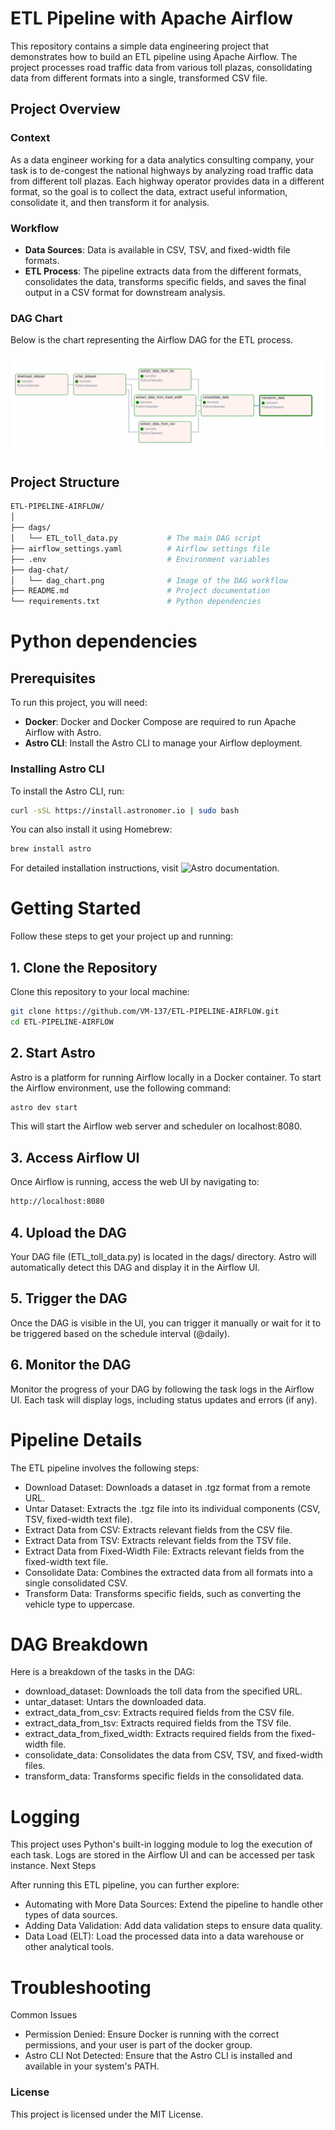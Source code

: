 # ETL Pipeline with Apache Airflow

This repository contains a simple data engineering project that demonstrates how to build an ETL pipeline using Apache Airflow. The project processes road traffic data from various toll plazas, consolidating data from different formats into a single, transformed CSV file.

## Project Overview

### Context

As a data engineer working for a data analytics consulting company, your task is to de-congest the national highways by analyzing road traffic data from different toll plazas. Each highway operator provides data in a different format, so the goal is to collect the data, extract useful information, consolidate it, and then transform it for analysis.

### Workflow

- **Data Sources**: Data is available in CSV, TSV, and fixed-width file formats.
- **ETL Process**: The pipeline extracts data from the different formats, consolidates the data, transforms specific fields, and saves the final output in a CSV format for downstream analysis.

### DAG Chart

Below is the chart representing the Airflow DAG for the ETL process.

![DAG Chart](./dag-chart/dag.png)

## Project Structure

```bash
ETL-PIPELINE-AIRFLOW/
│
├── dags/
│   └── ETL_toll_data.py           # The main DAG script
├── airflow_settings.yaml          # Airflow settings file 
├── .env                           # Environment variables 
├── dag-chat/
│   └── dag_chart.png              # Image of the DAG workflow
├── README.md                      # Project documentation
└── requirements.txt               # Python dependencies
```

# Python dependencies

## Prerequisites

To run this project, you will need:

- **Docker**: Docker and Docker Compose are required to run Apache Airflow with Astro.
- **Astro CLI**: Install the Astro CLI to manage your Airflow deployment.

### Installing Astro CLI

To install the Astro CLI, run:

```bash
curl -sSL https://install.astronomer.io | sudo bash
```

You can also install it using Homebrew:
```bash
brew install astro
```
For detailed installation instructions, visit ![Astro documentation.](https://www.astronomer.io/docs/astro)

# Getting Started

Follow these steps to get your project up and running:

## 1. Clone the Repository

Clone this repository to your local machine:
```bash
git clone https://github.com/VM-137/ETL-PIPELINE-AIRFLOW.git
cd ETL-PIPELINE-AIRFLOW
```

## 2. Start Astro

Astro is a platform for running Airflow locally in a Docker container. To start the Airflow environment, use the following command:
```bash
astro dev start
```
This will start the Airflow web server and scheduler on localhost:8080.

## 3. Access Airflow UI

Once Airflow is running, access the web UI by navigating to:
```bash
http://localhost:8080
```

## 4. Upload the DAG

Your DAG file (ETL_toll_data.py) is located in the dags/ directory. Astro will automatically detect this DAG and display it in the Airflow UI.

## 5. Trigger the DAG

Once the DAG is visible in the UI, you can trigger it manually or wait for it to be triggered based on the schedule interval (@daily).

## 6. Monitor the DAG

Monitor the progress of your DAG by following the task logs in the Airflow UI. Each task will display logs, including status updates and errors (if any).

# Pipeline Details

The ETL pipeline involves the following steps:

* Download Dataset: Downloads a dataset in .tgz format from a remote URL.
* Untar Dataset: Extracts the .tgz file into its individual components (CSV, TSV, fixed-width text file).
* Extract Data from CSV: Extracts relevant fields from the CSV file.
* Extract Data from TSV: Extracts relevant fields from the TSV file.
* Extract Data from Fixed-Width File: Extracts relevant fields from the fixed-width text file.
* Consolidate Data: Combines the extracted data from all formats into a single consolidated CSV.
* Transform Data: Transforms specific fields, such as converting the vehicle type to uppercase.

# DAG Breakdown

Here is a breakdown of the tasks in the DAG:

* download_dataset: Downloads the toll data from the specified URL.
* untar_dataset: Untars the downloaded data.
* extract_data_from_csv: Extracts required fields from the CSV file.
* extract_data_from_tsv: Extracts required fields from the TSV file.
* extract_data_from_fixed_width: Extracts required fields from the fixed-width file.
* consolidate_data: Consolidates the data from CSV, TSV, and fixed-width files.
* transform_data: Transforms specific fields in the consolidated data.

# Logging

This project uses Python's built-in logging module to log the execution of each task. Logs are stored in the Airflow UI and can be accessed per task instance.
Next Steps

After running this ETL pipeline, you can further explore:

* Automating with More Data Sources: Extend the pipeline to handle other types of data sources.
* Adding Data Validation: Add data validation steps to ensure data quality.
* Data Load (ELT): Load the processed data into a data warehouse or other analytical tools.

# Troubleshooting
Common Issues

* Permission Denied: Ensure Docker is running with the correct permissions, and your user is part of the docker group.
* Astro CLI Not Detected: Ensure that the Astro CLI is installed and available in your system's PATH.

### License

This project is licensed under the MIT License.